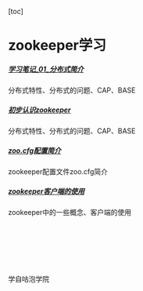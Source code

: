 [toc]

# zookeeper学习

##### [学习笔记_01_分布式简介](notes/zookeeper学习笔记_01_分布式简介.md)
分布式特性、分布式的问题、CAP、BASE

##### [初步认识zookeeper](notes/zookeeper学习笔记_02_初步认识zookeeper.md)
分布式特性、分布式的问题、CAP、BASE

##### [zoo.cfg配置简介](notes/zookeeper学习笔记_03_zoo.cfg配置简介.md)
zookeeper配置文件zoo.cfg简介

##### [zookeeper客户端的使用](notes/zookeeper学习笔记_04_客户端的使用.md)
zookeeper中的一些概念、客户端的使用











<br><br><br><br><br><br>学自咕泡学院